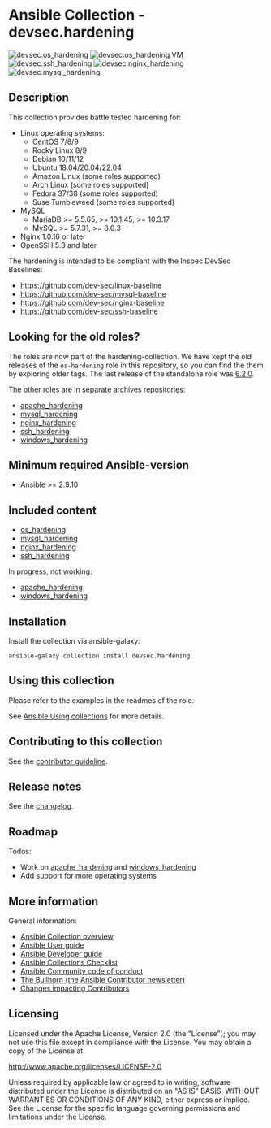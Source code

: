 # Ansible Collection - devsec.hardening

![devsec.os_hardening](https://github.com/dev-sec/ansible-os-hardening/workflows/devsec.os_hardening/badge.svg)
![devsec.os_hardening VM](https://github.com/dev-sec/ansible-os-hardening/workflows/devsec.os_hardening%20VM/badge.svg)
![devsec.ssh_hardening](https://github.com/dev-sec/ansible-os-hardening/workflows/devsec.ssh_hardening/badge.svg)
![devsec.nginx_hardening](https://github.com/dev-sec/ansible-os-hardening/workflows/devsec.nginx_hardening/badge.svg)
![devsec.mysql_hardening](https://github.com/dev-sec/ansible-os-hardening/workflows/devsec.mysql_hardening/badge.svg)

## Description

This collection provides battle tested hardening for:

- Linux operating systems:
  - CentOS 7/8/9
  - Rocky Linux 8/9
  - Debian 10/11/12
  - Ubuntu 18.04/20.04/22.04
  - Amazon Linux (some roles supported)
  - Arch Linux (some roles supported)
  - Fedora 37/38 (some roles supported)
  - Suse Tumbleweed (some roles supported)
- MySQL
  - MariaDB >= 5.5.65, >= 10.1.45, >= 10.3.17
  - MySQL >= 5.7.31, >= 8.0.3
- Nginx 1.0.16 or later
- OpenSSH 5.3 and later

The hardening is intended to be compliant with the Inspec DevSec Baselines:

- <https://github.com/dev-sec/linux-baseline>
- <https://github.com/dev-sec/mysql-baseline>
- <https://github.com/dev-sec/nginx-baseline>
- <https://github.com/dev-sec/ssh-baseline>

## Looking for the old roles?

The roles are now part of the hardening-collection.
We have kept the old releases of the `os-hardening` role in this repository, so you can find the them by exploring older tags.
The last release of the standalone role was [6.2.0](https://github.com/dev-sec/ansible-collection-hardening/tree/6.2.0).

The other roles are in separate archives repositories:

- [apache_hardening](https://github.com/dev-sec/ansible-apache-hardening)
- [mysql_hardening](https://github.com/dev-sec/ansible-mysql-hardening)
- [nginx_hardening](https://github.com/dev-sec/ansible-nginx-hardening)
- [ssh_hardening](https://github.com/dev-sec/ansible-ssh-hardening)
- [windows_hardening](https://github.com/dev-sec/ansible-windows-hardening)

## Minimum required Ansible-version

- Ansible >= 2.9.10

## Included content

- [os_hardening](roles/os_hardening/)
- [mysql_hardening](roles/mysql_hardening/)
- [nginx_hardening](roles/nginx_hardening/)
- [ssh_hardening](roles/ssh_hardening/)

In progress, not working:

- [apache_hardening](roles/apache_hardening/)
- [windows_hardening](roles/windows_hardening/)

## Installation

Install the collection via ansible-galaxy:

`ansible-galaxy collection install devsec.hardening`

## Using this collection

Please refer to the examples in the readmes of the role.

See [Ansible Using collections](https://docs.ansible.com/ansible/latest/user_guide/collections_using.html) for more details.

## Contributing to this collection

See the [contributor guideline](CONTRIBUTING.md).

## Release notes

See the [changelog](https://github.com/dev-sec/ansible-os-hardening/tree/master/CHANGELOG.md).

## Roadmap

Todos:

- Work on [apache_hardening](roles/apache_hardening/) and [windows_hardening](roles/windows_hardening/)
- Add support for more operating systems

## More information

General information:

- [Ansible Collection overview](https://github.com/ansible-collections/overview)
- [Ansible User guide](https://docs.ansible.com/ansible/latest/user_guide/index.html)
- [Ansible Developer guide](https://docs.ansible.com/ansible/latest/dev_guide/index.html)
- [Ansible Collections Checklist](https://github.com/ansible-collections/overview/blob/master/collection_requirements.rst)
- [Ansible Community code of conduct](https://docs.ansible.com/ansible/latest/community/code_of_conduct.html)
- [The Bullhorn (the Ansible Contributor newsletter)](https://us19.campaign-archive.com/home/?u=56d874e027110e35dea0e03c1&id=d6635f5420)
- [Changes impacting Contributors](https://github.com/ansible-collections/overview/issues/45)

## Licensing

Licensed under the Apache License, Version 2.0 (the "License"); you may not use this file except in compliance with the License. You may obtain a copy of the License at

<http://www.apache.org/licenses/LICENSE-2.0>

Unless required by applicable law or agreed to in writing, software distributed under the License is distributed on an "AS IS" BASIS, WITHOUT WARRANTIES OR CONDITIONS OF ANY KIND, either express or implied. See the License for the specific language governing permissions and limitations under the License.
